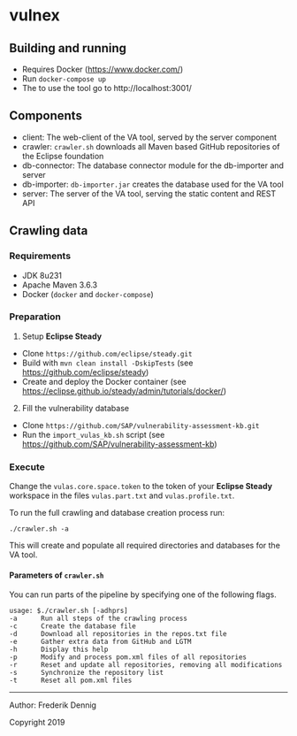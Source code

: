 vulnex
======

Building and running
--------------------

* Requires Docker (https://www.docker.com/)
* Run `docker-compose up`
* The to use the tool go to http://localhost:3001/

Components
----------

* client: The web-client of the VA tool, served by the server component
* crawler: `crawler.sh` downloads all Maven based GitHub repositories of the Eclipse foundation
* db-connector: The database connector module for the db-importer and server
* db-importer: `db-importer.jar` creates the database used for the VA tool
* server: The server of the VA tool, serving the static content and REST API


Crawling data
-------------

### Requirements

* JDK 8u231
* Apache Maven 3.6.3
* Docker (`docker` and `docker-compose`)

### Preparation

1. Setup **Eclipse Steady**
  * Clone `https://github.com/eclipse/steady.git`
  * Build with `mvn clean install -DskipTests` (see https://github.com/eclipse/steady)
  * Create and deploy the Docker container (see https://eclipse.github.io/steady/admin/tutorials/docker/)


2. Fill the vulnerability database
  * Clone `https://github.com/SAP/vulnerability-assessment-kb.git`
  * Run the `import_vulas_kb.sh` script (see https://github.com/SAP/vulnerability-assessment-kb)

### Execute

Change the `vulas.core.space.token` to the token of your **Eclipse Steady** workspace in the files `vulas.part.txt` and `vulas.profile.txt`.

To run the full crawling and database creation process run:

```
./crawler.sh -a
```

This will create and populate all required directories and databases for the VA tool.

#### Parameters of `crawler.sh`

You can run parts of the pipeline by specifying one of the following flags.

```
usage: $./crawler.sh [-adhprs]
-a      Run all steps of the crawling process
-c      Create the database file
-d      Download all repositories in the repos.txt file
-e      Gather extra data from GitHub and LGTM
-h      Display this help
-p      Modify and process pom.xml files of all repositories
-r      Reset and update all repositories, removing all modifications
-s      Synchronize the repository list
-t      Reset all pom.xml files
```

---
Author: Frederik Dennig

Copyright 2019
